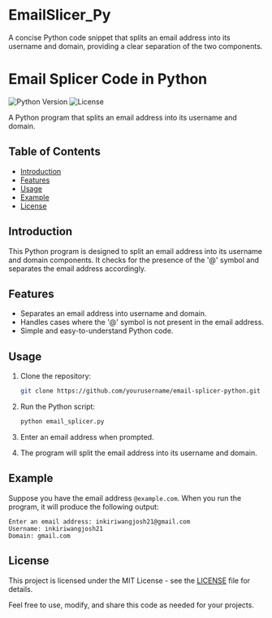 # EmailSlicer_Py
 A concise Python code snippet that splits an email address into its username and domain, providing a clear separation of the two components.

# Email Splicer Code in Python

![Python Version](https://img.shields.io/badge/Python-3.x-blue.svg)
![License](https://img.shields.io/badge/License-MIT-green.svg)

A Python program that splits an email address into its username and domain.

## Table of Contents

- [Introduction](#introduction)
- [Features](#features)
- [Usage](#usage)
- [Example](#example)
- [License](#license)

## Introduction

This Python program is designed to split an email address into its username and domain components. It checks for the presence of the '@' symbol and separates the email address accordingly.

## Features

- Separates an email address into username and domain.
- Handles cases where the '@' symbol is not present in the email address.
- Simple and easy-to-understand Python code.

## Usage

1. Clone the repository:

   ```bash
   git clone https://github.com/yourusername/email-splicer-python.git


2. Run the Python script:

   ```bash
   python email_splicer.py
   ```

3. Enter an email address when prompted.

4. The program will split the email address into its username and domain.

## Example

Suppose you have the email address `@example.com`. When you run the program, it will produce the following output:

```
Enter an email address: inkiriwangjosh21@gmail.com
Username: inkiriwangjosh21
Domain: gmail.com
```
## License

This project is licensed under the MIT License - see the [LICENSE](LICENSE) file for details.

Feel free to use, modify, and share this code as needed for your projects.
```
